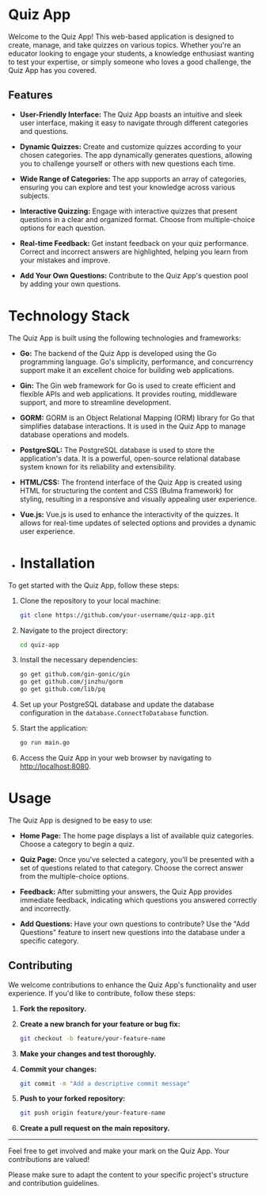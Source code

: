# Quiz App

Welcome to the Quiz App! This web-based application is designed to create, manage, and take quizzes on various topics. Whether you're an educator looking to engage your students, a knowledge enthusiast wanting to test your expertise, or simply someone who loves a good challenge, the Quiz App has you covered.

## Features

- **User-Friendly Interface:** The Quiz App boasts an intuitive and sleek user interface, making it easy to navigate through different categories and questions.

- **Dynamic Quizzes:** Create and customize quizzes according to your chosen categories. The app dynamically generates questions, allowing you to challenge yourself or others with new questions each time.

- **Wide Range of Categories:** The app supports an array of categories, ensuring you can explore and test your knowledge across various subjects.

- **Interactive Quizzing:** Engage with interactive quizzes that present questions in a clear and organized format. Choose from multiple-choice options for each question.

- **Real-time Feedback:** Get instant feedback on your quiz performance. Correct and incorrect answers are highlighted, helping you learn from your mistakes and improve.

- **Add Your Own Questions:** Contribute to the Quiz App's question pool by adding your own questions.

# Technology Stack

The Quiz App is built using the following technologies and frameworks:

- **Go:** The backend of the Quiz App is developed using the Go programming language. Go's simplicity, performance, and concurrency support make it an excellent choice for building web applications.

- **Gin:** The Gin web framework for Go is used to create efficient and flexible APIs and web applications. It provides routing, middleware support, and more to streamline development.

- **GORM:** GORM is an Object Relational Mapping (ORM) library for Go that simplifies database interactions. It is used in the Quiz App to manage database operations and models.

- **PostgreSQL:** The PostgreSQL database is used to store the application's data. It is a powerful, open-source relational database system known for its reliability and extensibility.

- **HTML/CSS:** The frontend interface of the Quiz App is created using HTML for structuring the content and CSS (Bulma framework) for styling, resulting in a responsive and visually appealing user experience.

- **Vue.js:** Vue.js is used to enhance the interactivity of the quizzes. It allows for real-time updates of selected options and provides a dynamic user experience.

- # Installation

To get started with the Quiz App, follow these steps:

1. Clone the repository to your local machine:

    ```bash
    git clone https://github.com/your-username/quiz-app.git
    ```

2. Navigate to the project directory:

    ```bash
    cd quiz-app
    ```

3. Install the necessary dependencies:

    ```bash
    go get github.com/gin-gonic/gin
    go get github.com/jinzhu/gorm
    go get github.com/lib/pq
    ```

4. Set up your PostgreSQL database and update the database configuration in the `database.ConnectToDatabase` function.

5. Start the application:

    ```bash
    go run main.go
    ```

6. Access the Quiz App in your web browser by navigating to [http://localhost:8080](http://localhost:8080).


# Usage

The Quiz App is designed to be easy to use:

- **Home Page:** The home page displays a list of available quiz categories. Choose a category to begin a quiz.

- **Quiz Page:** Once you've selected a category, you'll be presented with a set of questions related to that category. Choose the correct answer from the multiple-choice options.

- **Feedback:** After submitting your answers, the Quiz App provides immediate feedback, indicating which questions you answered correctly and incorrectly.

- **Add Questions:** Have your own questions to contribute? Use the "Add Questions" feature to insert new questions into the database under a specific category.

## Contributing

We welcome contributions to enhance the Quiz App's functionality and user experience. If you'd like to contribute, follow these steps:

1. **Fork the repository.**

2. **Create a new branch for your feature or bug fix:**

    ```bash
    git checkout -b feature/your-feature-name
    ```

3. **Make your changes and test thoroughly.**

4. **Commit your changes:**

    ```bash
    git commit -m "Add a descriptive commit message"
    ```

5. **Push to your forked repository:**

    ```bash
    git push origin feature/your-feature-name
    ```

6. **Create a pull request on the main repository.**

---

Feel free to get involved and make your mark on the Quiz App. Your contributions are valued!

Please make sure to adapt the content to your specific project's structure and contribution guidelines.





